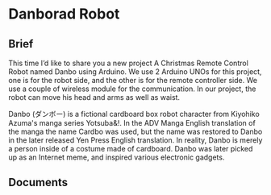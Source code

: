 # Danborad Robot

## Brief

This time I’d like to share you a new project A Christmas Remote Control Robot named Danbo using Arduino. We use 2 Arduino UNOs for this project, one is for the robot side, and the other is for the remote controller side. We use a couple of wireless module for the communication. In our project, the robot can move his head and arms as well as waist.

Danbo (ダンボー) is a fictional cardboard box robot character from Kiyohiko Azuma's manga series Yotsuba&!. In the ADV Manga English translation of the manga the name Cardbo was used, but the name was restored to Danbo in the later released Yen Press English translation. In reality, Danbo is merely a person inside of a costume made of cardboard. Danbo was later picked up as an Internet meme, and inspired various electronic gadgets.

## Documents


